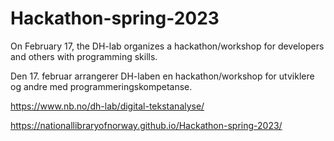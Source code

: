# Hackathon-spring-2023

On February 17, the DH-lab organizes a hackathon/workshop for developers and others with programming skills.

Den 17. februar arrangerer DH-laben en hackathon/workshop for utviklere og andre med programmeringskompetanse.

https://www.nb.no/dh-lab/digital-tekstanalyse/

https://nationallibraryofnorway.github.io/Hackathon-spring-2023/


